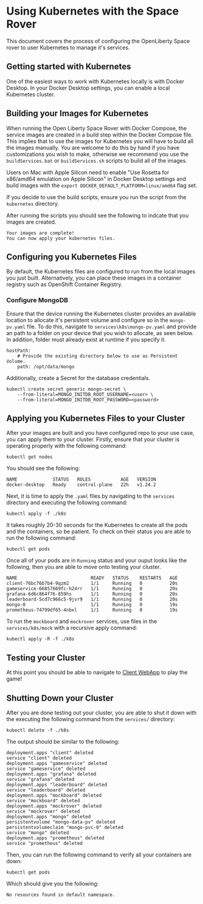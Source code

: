 # Using Kubernetes with the Space Rover
This document covers the process of configuring the OpenLiberty Space rover to user Kubernetes to manage it's services.

## Getting started with Kubernetes
One of the easiest ways to work with Kubernetes locally is with Docker Desktop. In your Docker Desktop settings, you can enable a local Kubernetes cluster.

## Building your Images for Kubernetes
When running the Open Liberty Space Rover with Docker Compose, the service images are created in a build step within the Docker Compose file. This implies that to use the images for Kubernetes you will have to build all the images manually. You are welcome to do this by hand if you have customizations you wish to make, otherwise we recommend you use the `buildServices.bat` or `buildServices.sh` scripts to build all of the images. 

Users on Mac with Apple Silicon need to enable "Use Rosetta for x86/amd64 emulation on Apple Silicon" in Docker Desktop settings and build images with the `export DOCKER_DEFAULT_PLATFORM=linux/amd64` flag set.

If you decide to use the build scripts, ensure you run the script from the `kubernetes` directory.

After running the scripts you should see the following to indcate that you images are created.
```
Your images are complete!
You can now apply your kubernetes files.
```

## Configuring you Kubernetes Files
By default, the Kubernetes files are configured to run from the local images you just built. Alternatively, you can place these images in a container registry such as OpenShift Container Registry.

### Configure MongoDB
Ensure that the device running the Kubernetes cluster provides an available location to allocate it's persistent volume and configure so in the `mongo-pv.yaml` file. To do this, navigate to `services\k8s\mongo-pv.yaml` and provide an path to a folder on your device that you wish to allocate, as seen below. In addition, folder must already exist at runtime if you specify it.
```
hostPath:
    # Provide the existing directory below to use as Persistent Volume.
    path: /opt/data/mongo
```

Additionally, create a Secret for the database credentials.
```
kubectl create secret generic mongo-secret \
    --from-literal=MONGO_INITDB_ROOT_USERNAME=<user> \
    --from-literal=MONGO_INITDB_ROOT_PASSWORD=<password> 
```

## Applying you Kubernetes Files to your Cluster
After your images are built and you have configured repo to your use case, you can apply them to your cluster. Firstly, ensure that your cluster is operating properly with the following command:
```
kubectl get nodes
```

You should see the following:
```
NAME             STATUS   ROLES           AGE   VERSION
docker-desktop   Ready    control-plane   22h   v1.24.2
```

Next, it is time to apply the `.yaml` files by navigating to the `services` directory and executing the following command:
```
kubectl apply -f ./k8s
```

It takes roughly 20-30 seconds for the Kubernetes to create all the pods and the containers, so be patient. To check on their status you are able to run the following command:
```
kubectl get pods
```

Once all of your pods are in `Running` status and your ouput looks like the following, then you are able to move onto testing your cluster.
```
NAME                           READY   STATUS    RESTARTS   AGE
client-76bc76b7b4-9qzm2        1/1     Running   0          20s
gameservice-66857669fc-h24rr   1/1     Running   0          20s
grafana-6d6c864f76-859hs       1/1     Running   0          20s
leaderboard-5cd7c966c5-9jvr9   1/1     Running   0          20s
mongo-0                        1/1     Running   0          19s
prometheus-74799df65-4nbxl     1/1     Running   0          19s
```

To run the `mockboard` and `mockrover` services, use files in the `services/k8s/mock` with a recursive apply command:
```
kubectl apply -R -f ./k8s
```

## Testing your Cluster
At this point you should be able to navigate to [Client WebApp](http://localhost:3000) to play the game!

## Shutting Down your Cluster
After you are done testing out your cluster, you are able to shut it down with the executing the following command from the `services/` directory:
```
kubectl delete -f ./k8s
```
The output should be similar to the following:
```
deployment.apps "client" deleted
service "client" deleted
deployment.apps "gameservice" deleted
service "gameservice" deleted
deployment.apps "grafana" deleted
service "grafana" deleted
deployment.apps "leaderboard" deleted
service "leaderboard" deleted
deployment.apps "mockboard" deleted
service "mockboard" deleted
deployment.apps "mockrover" deleted
service "mockrover" deleted
deployment.apps "mongo" deleted
persistentvolume "mongo-data-pv" deleted
persistentvolumeclaim "mongo-pvc-0" deleted
service "mongo" deleted
deployment.apps "prometheus" deleted
service "prometheus" deleted
```

Then, you can run the following command to verify all your containers are down:
```
kubectl get pods
```

Which should give you the following:
```
No resources found in default namespace.
```



